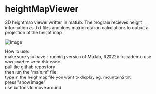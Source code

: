 # heightMapViewer   
3D heightmap viewer written in matlab. The program recieves height information as .txt files and does matrix rotation calculations to output a projection of the height map.  

![image](https://github.com/Phuc-Nguyenn/heightMapViewer/assets/109639512/fe79d611-0436-46c1-8d7c-c2523f116780)  
  
How to use:   
make sure you have a running version of Matlab, R2022b->academic use was used to write this code.   
pull the github repository  
then run the "main.m" file.  
type in the heighmap file you want to display eg. mountain2.txt   
press "show image"  
use buttons to move around  
